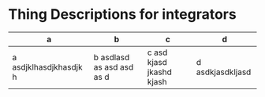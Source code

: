 # Thing Descriptions for integrators

a | b | c | d
---|---|---|---
a asdjklhasdjkhasdjk h | b asdlasd as asd asd as d | c asd kjasd jkashd kjash | d asdkjasdkljasd

